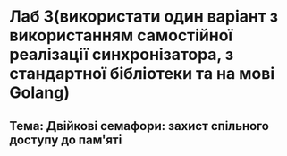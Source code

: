 # Лаб 3(використати один варіант з використанням самостійної реалізації синхронізатора, з стандартної бібліотеки та на мові Golang)
## Тема: Двійкові семафори: захист спільного доступу до пам'яті